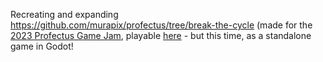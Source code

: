 Recreating and expanding https://github.com/murapix/profectus/tree/break-the-cycle (made for the [2023 Profectus Game Jam](
https://itch.io/jam/profectus-creation-jam/), playable [here](https://murapix.itch.io/nanite) - but this time, as a standalone game in Godot!

